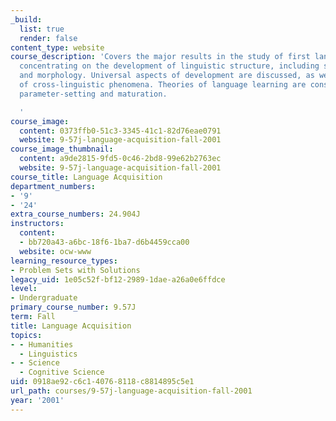 ```yaml
---
_build:
  list: true
  render: false
content_type: website
course_description: 'Covers the major results in the study of first language acquisition
  concentrating on the development of linguistic structure, including sentence structure
  and morphology. Universal aspects of development are discussed, as well as a variety
  of cross-linguistic phenomena. Theories of language learning are considered, including
  parameter-setting and maturation.

  '
course_image:
  content: 0373ffb0-51c3-3345-41c1-82d76eae0791
  website: 9-57j-language-acquisition-fall-2001
course_image_thumbnail:
  content: a9de2815-9fd5-0c46-2bd8-99e62b2763ec
  website: 9-57j-language-acquisition-fall-2001
course_title: Language Acquisition
department_numbers:
- '9'
- '24'
extra_course_numbers: 24.904J
instructors:
  content:
  - bb720a43-a6bc-18f6-1ba7-d6b4459cca00
  website: ocw-www
learning_resource_types:
- Problem Sets with Solutions
legacy_uid: 1e05c52f-bf12-2989-1dae-a26a0e6ffdce
level:
- Undergraduate
primary_course_number: 9.57J
term: Fall
title: Language Acquisition
topics:
- - Humanities
  - Linguistics
- - Science
  - Cognitive Science
uid: 0918ae92-c6c1-4076-8118-c8814895c5e1
url_path: courses/9-57j-language-acquisition-fall-2001
year: '2001'
---
```

